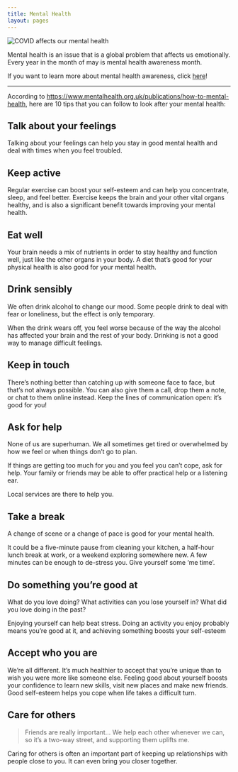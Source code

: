 ```yaml
---
title: Mental Health
layout: pages
---
```

![COVID affects our mental health](https://assets.teenvogue.com/photos/5ec2ea33939ed3e75497b6dd/16:9/w_2560%2Cc_limit/GettyImages-1179507984.jpg)

Mental health is an issue that is a global problem that affects us emotionally. Every year in the month of may is mental health awareness month.

If you want to learn more about mental health awareness, click [here](https://www.google.com/url?sa=t&rct=j&q=&esrc=s&source=web&cd=&cad=rja&uact=8&ved=2ahUKEwijocygiJTzAhXeRjABHfhaANsQFnoECA4QAQ&url=https%3A%2F%2Fwww.mentalhealth.gov%2Fbasics%2Fwhat-is-mental-health&usg=AOvVaw0PZzAQzn4mOUfaJEwuc5ug)!

- - -

According to https://www.mentalhealth.org.uk/publications/how-to-mental-health, here are 10 tips that you can follow to look after your mental health: 

## Talk about your feelings

Talking about your feelings can help you stay in good mental health and deal with times when you feel troubled.

## Keep active

Regular exercise can boost your self-esteem and can help you concentrate, sleep, and feel better. Exercise keeps the brain and your other vital organs healthy, and is also a significant benefit towards improving your mental health.

## Eat well

Your brain needs a mix of nutrients in order to stay healthy and function well, just like the other organs in your body. A diet that’s good for your physical health is also good for your mental health.

## Drink sensibly

We often drink alcohol to change our mood. Some people drink to deal with fear or loneliness, but the effect is only temporary.

When the drink wears off, you feel worse because of the way the alcohol has affected your brain and the rest of your body. Drinking is not a good way to manage difficult feelings.

## Keep in touch

There’s nothing better than catching up with someone face to face, but that’s not always possible. You can also give them a call, drop them a note, or chat to them online instead. Keep the lines of communication open: it’s good for you!

## Ask for help

None of us are superhuman. We all sometimes get tired or overwhelmed by how we feel or when things don’t go to plan.

If things are getting too much for you and you feel you can’t cope, ask for help. Your family or friends may be able to offer practical help or a listening ear.

Local services are there to help you.

## Take a break

A change of scene or a change of pace is good for your mental health.

It could be a five-minute pause from cleaning your kitchen, a half-hour lunch break at work, or a weekend exploring somewhere new. A few minutes can be enough to de-stress you. Give yourself some ‘me time’.

## Do something you’re good at

What do you love doing? What activities can you lose yourself in? What did you love doing in the past?

Enjoying yourself can help beat stress. Doing an activity you enjoy probably means you’re good at it, and achieving something boosts your self-esteem

## Accept who you are

We’re all different. It’s much healthier to accept that you’re unique than to wish you were more like someone else. Feeling good about yourself boosts your confidence to learn new skills, visit new places and make new friends. Good self-esteem helps you cope when life takes a difficult turn.

## Care for others

> Friends are really important… We help each other whenever we can, so it’s a two-way street, and supporting them uplifts me.

Caring for others is often an important part of keeping up relationships with people close to you. It can even bring you closer together.
